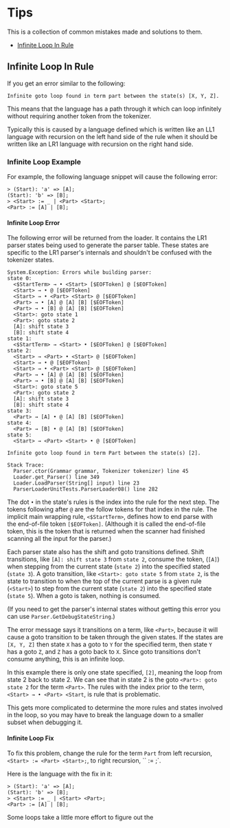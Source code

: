 ﻿# Tips

This is a collection of common mistakes made and solutions to them.

- [Infinite Loop In Rule](#infinite-loop-in-rule)

## Infinite Loop In Rule

If you get an error similar to the following:

`Infinite goto loop found in term part between the state(s) [X, Y, Z].`

This means that the language has a path through it which can loop infinitely
without requiring another token from the tokenizer.

Typically this is caused by a language defined which is written like an LL1
language with recursion on the left hand side of the rule when it should
be written like an LR1 language with recursion on the right hand side.

### Infinite Loop Example

For example, the following language snippet will cause the following error:

```text
> (Start): 'a' => [A];
(Start): 'b' => [B];
> <Start> := _ | <Part> <Start>;
<Part> := [A] | [B];
```

#### Infinite Loop Error

The following error will be returned from the loader.
It contains the LR1 parser states being used to generate the parser table.
These states are specific to the LR1 parser's internals and shouldn't be confused
with the tokenizer states.

```text
System.Exception: Errors while building parser:
state 0:
  <$StartTerm> → • <Start> [$EOFToken] @ [$EOFToken]
  <Start> → • @ [$EOFToken]
  <Start> → • <Part> <Start> @ [$EOFToken]
  <Part> → • [A] @ [A] [B] [$EOFToken]
  <Part> → • [B] @ [A] [B] [$EOFToken]
  <Start>: goto state 1
  <Part>: goto state 2
  [A]: shift state 3
  [B]: shift state 4
state 1:
  <$StartTerm> → <Start> • [$EOFToken] @ [$EOFToken]
state 2:
  <Start> → <Part> • <Start> @ [$EOFToken]
  <Start> → • @ [$EOFToken]
  <Start> → • <Part> <Start> @ [$EOFToken]
  <Part> → • [A] @ [A] [B] [$EOFToken]
  <Part> → • [B] @ [A] [B] [$EOFToken]
  <Start>: goto state 5
  <Part>: goto state 2
  [A]: shift state 3
  [B]: shift state 4
state 3:
  <Part> → [A] • @ [A] [B] [$EOFToken]
state 4:
  <Part> → [B] • @ [A] [B] [$EOFToken]
state 5:
  <Start> → <Part> <Start> • @ [$EOFToken]

Infinite goto loop found in term Part between the state(s) [2].

Stack Trace: 
  Parser.ctor(Grammar grammar, Tokenizer tokenizer) line 45
  Loader.get_Parser() line 349
  Loader.LoadParser(String[] input) line 23
  ParserLoaderUnitTests.ParserLoader08() line 282
```

The dot `•` in the state's rules is the index into the rule for the next step.
The tokens following after `@` are the follow tokens for that index in the rule.
The implicit main wrapping rule, `<$StartTerm>`, defines how to end
parse with the end-of-file token `[$EOFToken]`.
(Although it is called the end-of-file token, this is the token that is returned
when the scanner had finished scanning all the input for the parser.)

Each parser state also has the shift and goto transitions defined.
Shift transitions, like `[A]: shift state 3` from `state 2`, consume the token,
(`[A]`) when stepping from the current state (`state 2`) into the specified
stated (`state 3`). A goto transition, like `<Start>: goto state 5` from `state 2`,
is the state to transition to when the top of the current parse is a given
rule (`<Start>`) to step from the current state (`state 2`) into the specified
state (`state 5`). When a goto is taken, nothing is consumed.

(If you need to get the parser's internal states without getting this error
you can use `Parser.GetDebugStateString`.)

The error message says it transitions on a term, like `<Part>`, because it
will cause a goto transition to be taken through the given states.
If the states are `[X, Y, Z]` then state `X` has a goto to `Y` for the specified
term, then state `Y` has a goto `Z`, and `Z` has a goto back to `X`.
Since goto transitions don't consume anything, this is an infinite loop.

In this example there is only one state specified, `[2]`, meaning the
loop from state 2 back to state 2. We can see that in state 2 is the
goto `<Part>: goto state 2` for the term `<Part>`.
The rules with the index prior to the term, `<Start> → • <Part> <Start`,
is rule that is problematic.

This gets more complicated to determine the more rules and states involved in the
loop, so you may have to break the language down to a smaller subset when debugging it.

#### Infinite Loop Fix

To fix this problem, change the rule for the term `Part`
from left recursion, `<Start> := <Part> <Start>;`,
to right recursion, ``<Start> := <Start> <Part>;`.

Here is the language with the fix in it:

```text
> (Start): 'a' => [A];
(Start): 'b' => [B];
> <Start> := _ | <Start> <Part>;
<Part> := [A] | [B];
```

Some loops take a little more effort to figure out the 
